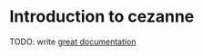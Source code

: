 # Introduction to cezanne

TODO: write [great documentation](http://jacobian.org/writing/what-to-write/)
